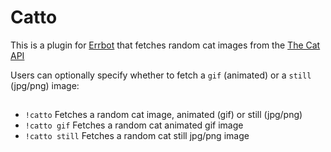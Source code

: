 # Catto

This is a plugin for [Errbot](http://errbot.io/) that fetches random cat images from the [The Cat API](http://thecatapi.com/)

Users can optionally specify whether to fetch a `gif` (animated) or a `still` (jpg/png) image:

## 
- `!catto` Fetches a random cat image, animated (gif) or still (jpg/png)
- `!catto gif` Fetches a random cat animated gif image
- `!catto still` Fetches a random cat still jpg/png image


